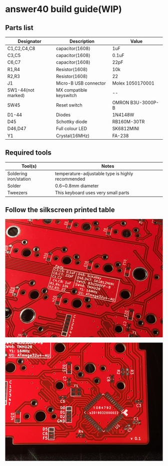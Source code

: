 # answer40 build guide(WIP)

## Parts list
|Designator|Description|Value|
|---|---|---|
|C1,C2,C4,C8|capacitor(1608)|1uF|
|C3,C5|capacitor(1608)|0.1uF|
|C6,C7|capacitor(1608)|22pF|
|R1,R4|Resistor(1608)|10k|
|R2,R3|Resistor(1608)|22|
|J1|Micro-B USB connector|Molex 1050170001|
|SW1-44(not marked)|MX compatible keyswitch|--|
|SW45|Reset switch|OMRON B3U-3000P-B|
|D1-44|Diodes|1N4148W|
|D45|Schottky diode|RB160M-30TR|
|D46,D47|Full colour LED|SK6812MINI|
|Y1|Crystal(16MHz)|FA-238|

## Required tools
|Tool(s)|Notes|
|---|---|
|Soldering iron/station|temperature-adjustable type is highly recommended|
|Solder|0.6~0.8mm diameter|
|Tweezers|This keyboard uses very small parts|

## Follow the silkscreen printed table

![silkscreen_table](../../images/silkscreen_table.jpg)

![silkscreen_designator](../../images/silkscreen_designator.jpg)